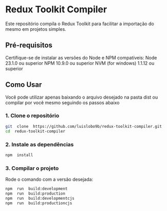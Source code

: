# Redux Toolkit Compiler
Este repositório compila o Redux Toolkit para facilitar a importação do mesmo em projetos simples.

## Pré-requisitos
Certifique-se de instalar as versões do Node e NPM compatíveis:
Node 23.1.0 ou superior
NPM 10.9.0 ou superior
NVM (for windows) 1.1.12 ou superior

## Como Usar
Você pode utilizar apenas baixando o arquivo desejado na pasta dist ou compilar por você mesmo seguindo os passos abaixo

### 1. Clone o repositório
```bash
git  clone  https://github.com/luislobo9b/redux-toolkit-compiler.git
cd  redux-toolkit-compiler
```

### 2. Instale as dependências
```bash
npm  install
```

### 3. Compilar o projeto
Rode o comando com a versão desejada:
```bash
npm  run  build:development
npm  run  build:production
npm  run  build:developmentcjs
npm  run  build:productioncjs
```
